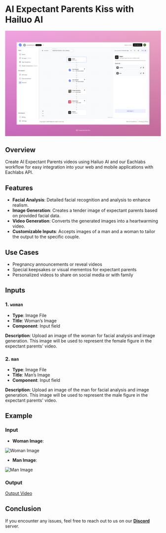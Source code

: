 # AI Expectant Parents Kiss with Hailuo AI

<img src="images/expectant-parents-kiss-hailuo-full.jpeg" alt="AI Expectant Parents Kiss with Hailuo AI" />

## Overview

Create AI Expectant Parents videos using Hailuo AI and our Eachlabs workflow for easy integration into your web and mobile applications with Eachlabs API.

## Features

- **Facial Analysis**: Detailed facial recognition and analysis to enhance realism.
- **Image Generation**: Creates a tender image of expectant parents based on provided facial data.
- **Video Generation**: Converts the generated images into a heartwarming video.
- **Customizable Inputs**: Accepts images of a man and a woman to tailor the output to the specific couple.

## Use Cases

- Pregnancy announcements or reveal videos
- Special keepsakes or visual mementos for expectant parents
- Personalized videos to share on social media or with family

## Inputs

### 1. `woman`
- **Type**: Image File
- **Title**: Woman’s Image
- **Component**: Input field

**Description**: Upload an image of the woman for facial analysis and image generation. This image will be used to represent the female figure in the expectant parents' video.

### 2. `man`
- **Type**: Image File
- **Title**: Man’s Image
- **Component**: Input field

**Description**: Upload an image of the man for facial analysis and image generation. This image will be used to represent the male figure in the expectant parents' video.

## Example

### Input
- **Woman Image**:

 <img src="https://storage.googleapis.com/magicpoint/models/women.png" alt="Woman Image" width="300">

- **Man Image**:

<img src="https://storage.googleapis.com/magicpoint/models/man.png" alt="Man Image" width="300">

### Output

[Output Video](https://storage.googleapis.com/magicpoint/github-outputs/expectant-parents-kiss-hailuo-github-output.mp4)

## Conclusion

If you encounter any issues, feel free to reach out to us on our <b><a href="https://discord.com/invite/yzZD4ZxBPt" target="_blank">Discord</a></b> server.
